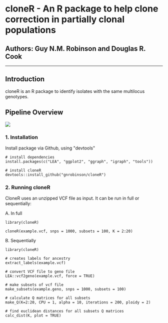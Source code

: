# cloneR - An R package to help clone correction in partially clonal populations
## Authors: Guy N.M. Robinson and Douglas R. Cook

---

## Introduction

cloneR is an R package to identify isolates with the same multilocus genotypes. 

## Pipeline Overview

![](/github/pipeline_figure.png)

### 1. Installation

Install package via Github, using "devtools"
```{r}
# install dependencies
install.packages(c("LEA", "ggplot2", "ggraph", "igraph", "tools"))

# install cloneR
devtools::install_github("gnrobinson/cloneR")
```

### 2. Running cloneR

CloneR uses an unzipped VCF file as input. It can be run in full or sequentially:

A. In full
```{r}
library(cloneR)

cloneR(example.vcf, snps = 1000, subsets = 100, K = 2:20)
```
B. Sequentially
```{r}
library(cloneR)

# creates labels for ancestry
extract_labels(example.vcf)

# convert VCF file to geno file
LEA::vcf2geno(example.vcf, force = TRUE)

# make subsets of vcf file
make_subsets(example.geno, snps = 1000, subsets = 100)

# calculate Q matrices for all subsets
make_Q(K=2:20, CPU = 1, alpha = 10, iterations = 200, ploidy = 2)

# find euclidean distances for all subsets Q matrices
calc_dist(K, plot = TRUE)
```

